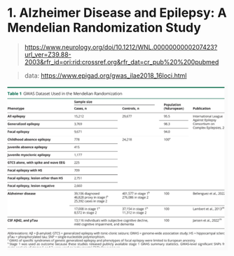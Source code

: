 # 1. Alzheimer Disease and Epilepsy: A Mendelian Randomization Study
> https://www.neurology.org/doi/10.1212/WNL.0000000000207423?url_ver=Z39.88-2003&rfr_id=ori:rid:crossref.org&rfr_dat=cr_pub%20%200pubmed

> data: https://www.epigad.org/gwas_ilae2018_16loci.html

![ ](https://github.com/Minos-Zhong/MR/blob/main/Data_%26_Paper/1.png)
